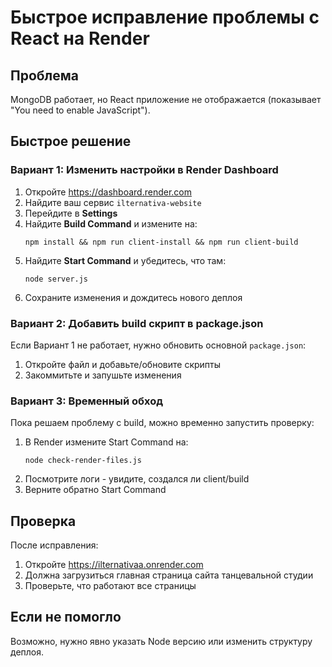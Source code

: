 # Быстрое исправление проблемы с React на Render

## Проблема
MongoDB работает, но React приложение не отображается (показывает "You need to enable JavaScript").

## Быстрое решение

### Вариант 1: Изменить настройки в Render Dashboard

1. Откройте https://dashboard.render.com
2. Найдите ваш сервис `ilternativa-website`
3. Перейдите в **Settings**
4. Найдите **Build Command** и измените на:
   ```
   npm install && npm run client-install && npm run client-build
   ```
5. Найдите **Start Command** и убедитесь, что там:
   ```
   node server.js
   ```
6. Сохраните изменения и дождитесь нового деплоя

### Вариант 2: Добавить build скрипт в package.json

Если Вариант 1 не работает, нужно обновить основной `package.json`:

1. Откройте файл и добавьте/обновите скрипты
2. Закоммитьте и запушьте изменения

### Вариант 3: Временный обход

Пока решаем проблему с build, можно временно запустить проверку:

1. В Render измените Start Command на:
   ```
   node check-render-files.js
   ```
2. Посмотрите логи - увидите, создался ли client/build
3. Верните обратно Start Command

## Проверка

После исправления:
1. Откройте https://ilternativaa.onrender.com
2. Должна загрузиться главная страница сайта танцевальной студии
3. Проверьте, что работают все страницы

## Если не помогло

Возможно, нужно явно указать Node версию или изменить структуру деплоя.
